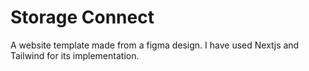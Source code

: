 # Storage Connect

A website template made from a figma design.
I have used Nextjs and Tailwind for its implementation. 
